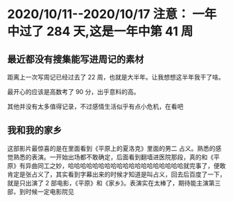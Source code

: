 # 2020/10/11--2020/10/17 注意： 一年中过了 284 天,这是一年中第 41 周

## 最近都没有搜集能写进周记的素材

距离上一次写周记已经过去了 22 周，也就是大半年。让我想想这半年我干了啥。

最开心的应该是高数考了 90 分，出乎意料的高。

其他并没有太多值得记录，不过感情生活似乎有点小危机，在看吧

## 我和我的家乡

这部影片最惊喜的是在里面看到《平原上的夏洛克》里面的男二 占义。熟悉的感觉熟悉的表演。一开始出场都不敢确定，后面看到翻墙进医院那段，真的和《平原》有异曲同工之妙，哈哈哈哈哈哈哈哈哈哈哈哈哈哈哈哈哈哈哈就完事了，便敢肯定是张占义了，其实看到字幕出来的时候才知道是叫占义，回去后百度了一下，就是只出演了 2 部电影，《平原》和《家乡》。表演实在太棒了，期待能主演第三部，到时候一定电影院见
